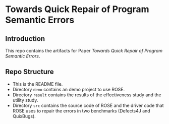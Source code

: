 # Towards Quick Repair of Program Semantic Errors
## Introduction
This repo contains the artifacts for Paper *Towards Quick Repair of Program Semantic Errors*.
## Repo Structure
* This is the README file.
* Directory `demo` contains an demo project to use ROSE.
* Directory `result` contains the results of the effectiveness study and the utility study.
* Directory `src` contains the source code of ROSE and the driver code that ROSE uses to repair the errors in two benchmarks (Defects4J and QuixBugs). 